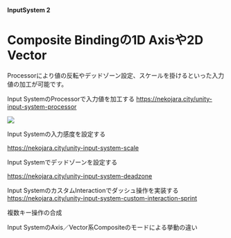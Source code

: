 **InputSystem 2**

# Composite Bindingの1D Axisや2D Vector


Processorにより値の反転やデッドゾーン設定、スケールを掛けるといった入力値の加工が可能です。



Input SystemのProcessorで入力値を加工する
https://nekojara.city/unity-input-system-processor

![](images/1/unity-input-system-intro-v2-1-940x563.png.avif "")




Input Systemの入力感度を設定する

https://nekojara.city/unity-input-system-scale










Input Systemでデッドゾーンを設定する

https://nekojara.city/unity-input-system-deadzone




Input SystemのカスタムInteractionでダッシュ操作を実装する
https://nekojara.city/unity-input-system-custom-interaction-sprint





複数キー操作の合成


Input SystemのAxis／Vector系Compositeのモードによる挙動の違い
















